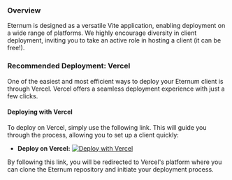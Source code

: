 ### Overview

Eternum is designed as a versatile Vite application, enabling deployment on a wide range of platforms. We highly
encourage diversity in client deployment, inviting you to take an active role in hosting a client (it can be free!).

### Recommended Deployment: Vercel

One of the easiest and most efficient ways to deploy your Eternum client is through Vercel. Vercel offers a seamless
deployment experience with just a few clicks.

#### Deploying with Vercel

To deploy on Vercel, simply use the following link. This will guide you through the process, allowing you to set up a
client quickly:

- **Deploy on Vercel:**
  [![Deploy with Vercel](https://vercel.com/button)](https://vercel.com/new/clone?repository-url=https://github.com/BibliothecaDAO/eternum)

By following this link, you will be redirected to Vercel's platform where you can clone the Eternum repository and
initiate your deployment process.

